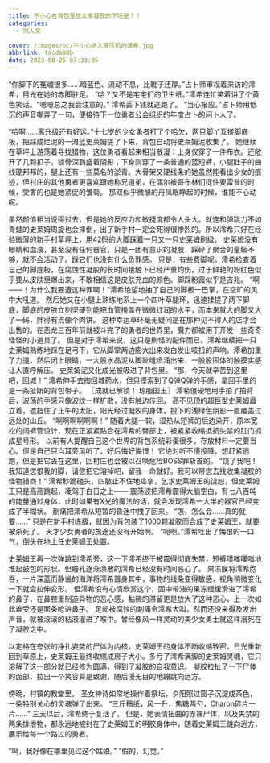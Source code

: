 ```yaml
---
title: 不小心在背包里放太多凝胶的下场是？！
categories:
  - 同人文

cover: /images/oc/不小心进入液压机的澪希.jpg
abbrlink: facda88b
date: 2023-08-25 07:33:05
---
```

“你脚下的冤魂很多……暗蓝色、流动不息，比靴子还厚。”占卜师审视着来访的澪希，目光在她的赤脚驻足。
“哈？又不是宅宅们的卫生纸。”澪希连忙笑着讲了个黄色笑话。“嗯嗯总之我会注意的。”
澪希丢下钱就逃跑了。
“当心报应。”占卜师用低沉的声音嘲弄了一句，便接待下一位勇者公会组织的年度占卜的问卜人了。

“哈啊……离升级还有好远。”十七岁的少女勇者打了个哈欠，两只脚丫互搓脚底板，把踩成烂泥的一滩蓝史莱姆搓了下来，背包自动将史莱姆泥收集了。
她继续在草坪上游荡着寻找猎物，这位勇者看起来相当散漫：上身仅穿了一件布衣。还敞开了几颗扣子，锁骨深到盛着阴影；下身则穿了一条普通的蓝短裤，小腿肚子的曲线硬邦邦的，腿上还有一些莫名的淤青。大骨架又硬线条的她虽然能看出少女的痕迹，但村庄的其他勇者更喜欢跟她称兄道弟，在偶尔被哥布林们捉住要雷普的时候，受害的也是她紧促的雏菊。
那双似乎微醺的丹凤眼睁起的时候，谁能不心动呢。

虽然颜值相当说得过去，但是她的反应力和敏捷度都令人头大。就连和弹跳力不如青蛙的史莱姆周旋也会摔倒，出了新手村一定会死得很惨烈的。所以澪希只好在经验微薄的新手村草坪上，用42码的大脚踩着一只又一只史莱姆刷级。
史莱姆没有眼睛和血液，甚至没有任何器官，只是一团有意识的凝胶，踩碎了聚合的量级不够，就不会活动了。踩它们也没有什么负罪感。
只是，有些费脚呢。澪希检查着自己的脚底板，在腐蚀性凝胶的长时间接触下已经严重灼伤，过于鲜艳的粉红色似乎要从皮肤里爆出来，不敢相信这是皮肤充血的颜色。脚踩粉霞似乎是吉兆。
“啊——！为什么我要遭这种罪啊！”澪希绝望地抽了自己的脚板一巴掌，在空旷的风中大吼道。
然后她又在小腿上熟练地系上一个四叶草腿环，迅速揉搓了两下脚底，脚底的皮肤立刻坚硬到能把血管掩盖在微微红润的水平，而本来就大的脚又大了一码，胖得有点像个肉饼。
这种幸运草环毫无疑问是在那种见不得人的店才会出售的。在恶龙三百年前就被斗完了的勇者的世界里，魔力都被用于开发一些奇奇怪怪的小道具了。
但是对于澪希来说，这只是刷怪的配件而已。澪希继续把一只史莱姆熟练地踩在足弓下，它从脚掌两边膨大出来发白发出吱扭的声响。澪希加重了力道，然后闭上眼睛，一大股水晶泥从脚趾缝喷涌出来，一股股固体的触摸实感让人直呼解压。
史莱姆泥又化成光被吸进了背包里。
“那，今天就辛苦到这里吧，回城！”
澪希伸手去掏回城药水，但只摸索到了Q弹Q弹的手感，拿回手里的是一条扯断的背包带子。
〖成就已解锁！ 琼脂国王〗
澪希僵硬地用手拍了拍背后，波荡的手感只像波纹一样扩散，没有触边传回。
高不见顶的超巨型史莱姆矗立着，遮挡住了正午的太阳，阳光经过凝胶的身体，投下的浅绿色阴影一直覆盖过远处的山丘。
“啊啊啊啊啊啊！”
随着大腿一软，湿热从短裤的后边染开，原本宽松的阔裤管设计，现在正紧紧贴合在澪希的臀部上，被紧紧收缩抵抗失禁的肛门抓成星号形。
以前有人提醒自己这个世界的背包系统彩蛋很多，存放材料一定要当心。但是自己只当耳旁风听了，好后悔好悔恨！
它绝对听不懂投降。想赶紧逃跑，但是把它丢在这里，回村庄也会被以召唤危险BOSS罪斩首的。
“饶了我吧！我知道您恨我的脚，请您把它溶掉吧，留我一命就好。我可以带您去找收集凝胶的怪物猎商！”
澪希秒跪磕头，四肢止不住地痉挛，乞求史莱姆王的饶恕，但史莱姆王只是高高跳起，凌驾于白日之上——
震荡波把澪希震得大脑空白，有七八百吨的能量通过身体，此时如果有X光的魔法的话，就会发现澪希一大半的器官已经变成了半糊状。
剧痛把澪希从短暂的昏迷中拽了回来。
“怎，怎么会……真的就要……”
只是在新手村练级，就因为背包装了1000颗凝胶而合成了史莱姆王，就要被杀死了。
天才少女勇者的旅途还没有开始啊。
“呃啊。”澪希吐出了悔恨的一口气，倒头在地上任史莱姆王处置。

史莱姆王再一次弹跳到澪希旁，这一下澪希终于被震得彻底失禁，短裤噗嗤噗嗤地堆起鼓包的形状。但瞳孔逐渐涣散的澪希已经没有时间恶心了。
果冻膜将澪希胞吞，一片深蓝而静谧的海洋将澪希置身其中，事物的线条变得敏感，视角稍微变化一下就会拉伸变形。
但澪希没有心情欣赏这个，固中带液的果冻缓缓滑进了澪希的鼻子，在鼻腔里制造异物的恶心感，黏稠的滞留更是放大了这种恶心，上一次如此难受还是面条呛进鼻子。
足部被腐蚀的刺痛令澪希大叫，然而还没来得及发出声音，就被滚滚的粘液灌进了喉中。曾经像风一样灵动的美少女勇士就这样溺死在了凝胶之中。

以定格在夸张的挣扎姿势的尸体为内核，史莱姆王的身体不断收缩致密，日光重新回到草原上，史莱姆王最终收缩成房子大小。多亏了澪希满脚的史莱姆灵魂，它只溶解了这一部分就已经修为圆满，得到了凝胶的自我意识。
凝胶拉扯了一下尸体的面部，拉出一个笑容算是致谢，随后漫无目的地蹦跳向远方。

傍晚，村镇的教堂里。
圣女神诗如常地操作着祭坛，夕阳照过窗子沉淀成茶色，一条特别关心的灵魂弹了出来。
“三斤稿纸，风一升，焦糖两勺，Charon碎片一片……”
三天以后，澪希终于复活了。
但是，她表情扭曲的赤裸尸体，以及失禁的两条排泄物，都永远地被封在了史莱姆王的明胶身体中，随着史莱姆王跳向远方，展示给每一个路过的勇者。

“啊，我好像在哪里见过这个姑娘。”
“假的，幻觉。”
